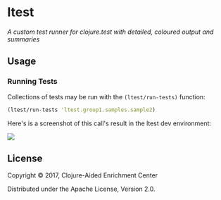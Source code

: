 # ltest

*A custom test runner for clojure.test with detailed, coloured output and summaries*

## Usage

### Running Tests

Collections of tests may be run with the `(ltest/run-tests)` function:

```clj
(ltest/run-tests 'ltest.group1.samples.sample2)
```

Here's is a screenshot of this call's result in the ltest dev environment:

[![][screen1-thumb]][screen1]


## License

Copyright © 2017, Clojure-Aided Enrichment Center

Distributed under the Apache License, Version 2.0.


<!-- Named page links below: /-->

[screen1-thumb]: resources/images/ns-test-thumb.png
[screen1]: resources/images/ns-test.png
